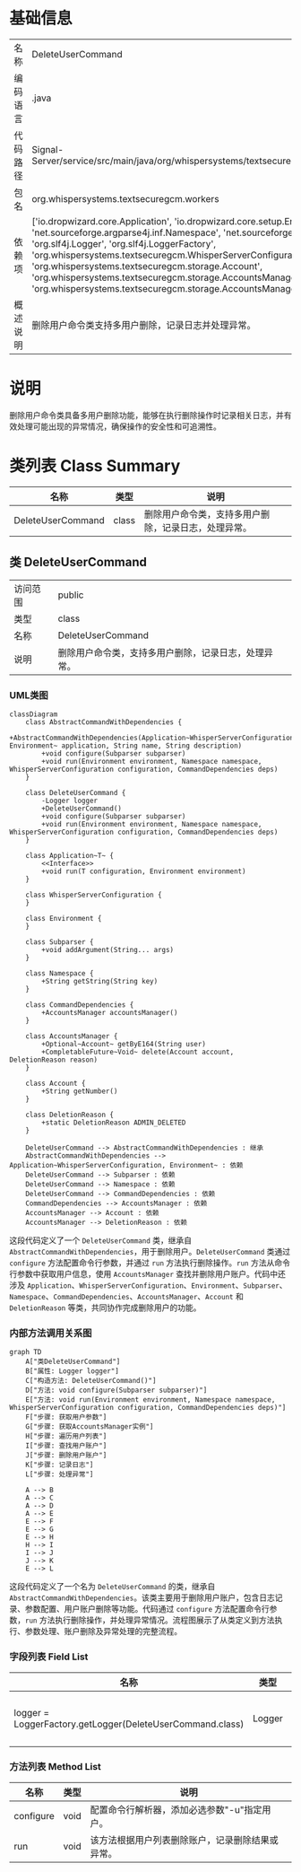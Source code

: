 # 基础信息

|      |      |
|------|------|
| 名称 | DeleteUserCommand |
| 编码语言 | .java |
| 代码路径 | Signal-Server/service/src/main/java/org/whispersystems/textsecuregcm/workers/DeleteUserCommand.java |
| 包名 | org.whispersystems.textsecuregcm.workers |
| 依赖项 | ['io.dropwizard.core.Application', 'io.dropwizard.core.setup.Environment', 'java.util.Optional', 'net.sourceforge.argparse4j.inf.Namespace', 'net.sourceforge.argparse4j.inf.Subparser', 'org.slf4j.Logger', 'org.slf4j.LoggerFactory', 'org.whispersystems.textsecuregcm.WhisperServerConfiguration', 'org.whispersystems.textsecuregcm.storage.Account', 'org.whispersystems.textsecuregcm.storage.AccountsManager', 'org.whispersystems.textsecuregcm.storage.AccountsManager.DeletionReason'] |
| 概述说明 | 删除用户命令类支持多用户删除，记录日志并处理异常。 |

# 说明

删除用户命令类具备多用户删除功能，能够在执行删除操作时记录相关日志，并有效处理可能出现的异常情况，确保操作的安全性和可追溯性。

# 类列表 Class Summary

| 名称   | 类型  | 说明 |
|-------|------|-------------|
| DeleteUserCommand | class | 删除用户命令类，支持多用户删除，记录日志，处理异常。 |



## 类 DeleteUserCommand

|      |      |
|------|------|
| 访问范围 | public |
| 类型 | class |
| 名称 | DeleteUserCommand |
| 说明 | 删除用户命令类，支持多用户删除，记录日志，处理异常。 |


### UML类图

```mermaid
classDiagram
    class AbstractCommandWithDependencies {
        +AbstractCommandWithDependencies(Application~WhisperServerConfiguration, Environment~ application, String name, String description)
        +void configure(Subparser subparser)
        +void run(Environment environment, Namespace namespace, WhisperServerConfiguration configuration, CommandDependencies deps)
    }

    class DeleteUserCommand {
        -Logger logger
        +DeleteUserCommand()
        +void configure(Subparser subparser)
        +void run(Environment environment, Namespace namespace, WhisperServerConfiguration configuration, CommandDependencies deps)
    }

    class Application~T~ {
        <<Interface>>
        +void run(T configuration, Environment environment)
    }

    class WhisperServerConfiguration {
    }

    class Environment {
    }

    class Subparser {
        +void addArgument(String... args)
    }

    class Namespace {
        +String getString(String key)
    }

    class CommandDependencies {
        +AccountsManager accountsManager()
    }

    class AccountsManager {
        +Optional~Account~ getByE164(String user)
        +CompletableFuture~Void~ delete(Account account, DeletionReason reason)
    }

    class Account {
        +String getNumber()
    }

    class DeletionReason {
        +static DeletionReason ADMIN_DELETED
    }

    DeleteUserCommand --> AbstractCommandWithDependencies : 继承
    AbstractCommandWithDependencies --> Application~WhisperServerConfiguration, Environment~ : 依赖
    DeleteUserCommand --> Subparser : 依赖
    DeleteUserCommand --> Namespace : 依赖
    DeleteUserCommand --> CommandDependencies : 依赖
    CommandDependencies --> AccountsManager : 依赖
    AccountsManager --> Account : 依赖
    AccountsManager --> DeletionReason : 依赖
```

这段代码定义了一个 `DeleteUserCommand` 类，继承自 `AbstractCommandWithDependencies`，用于删除用户。`DeleteUserCommand` 类通过 `configure` 方法配置命令行参数，并通过 `run` 方法执行删除操作。`run` 方法从命令行参数中获取用户信息，使用 `AccountsManager` 查找并删除用户账户。代码中还涉及 `Application`、`WhisperServerConfiguration`、`Environment`、`Subparser`、`Namespace`、`CommandDependencies`、`AccountsManager`、`Account` 和 `DeletionReason` 等类，共同协作完成删除用户的功能。


### 内部方法调用关系图

```mermaid
graph TD
    A["类DeleteUserCommand"]
    B["属性: Logger logger"]
    C["构造方法: DeleteUserCommand()"]
    D["方法: void configure(Subparser subparser)"]
    E["方法: void run(Environment environment, Namespace namespace, WhisperServerConfiguration configuration, CommandDependencies deps)"]
    F["步骤: 获取用户参数"]
    G["步骤: 获取AccountsManager实例"]
    H["步骤: 遍历用户列表"]
    I["步骤: 查找用户账户"]
    J["步骤: 删除用户账户"]
    K["步骤: 记录日志"]
    L["步骤: 处理异常"]

    A --> B
    A --> C
    A --> D
    A --> E
    E --> F
    E --> G
    E --> H
    H --> I
    I --> J
    J --> K
    E --> L
```

这段代码定义了一个名为 `DeleteUserCommand` 的类，继承自 `AbstractCommandWithDependencies`。该类主要用于删除用户账户，包含日志记录、参数配置、用户账户删除等功能。代码通过 `configure` 方法配置命令行参数，`run` 方法执行删除操作，并处理异常情况。流程图展示了从类定义到方法执行、参数处理、账户删除及异常处理的完整流程。

### 字段列表 Field List

| 名称  | 类型  | 说明 |
|-------|-------|------|
| logger = LoggerFactory.getLogger(DeleteUserCommand.class) | Logger | 定义私有日志记录器，用于DeleteUserCommand类的日志输出。 |

### 方法列表 Method List

| 名称  | 类型  | 说明 |
|-------|-------|------|
| configure | void | 配置命令行解析器，添加必选参数"-u"指定用户。 |
| run | void | 该方法根据用户列表删除账户，记录删除结果或异常。 |




